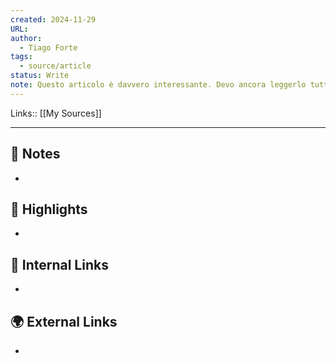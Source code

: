 ```yaml
---
created: 2024-11-29
URL: 
author:
  - Tiago Forte
tags:
  - source/article
status: Write
note: Questo articolo è davvero interessante. Devo ancora leggerlo tutto.
---
```

Links:: [[My Sources]]

---

## 📝 Notes

- 



## 🌟 Highlights 

- 



## 🔗 Internal Links

- 

## 🌍 External Links

- 



